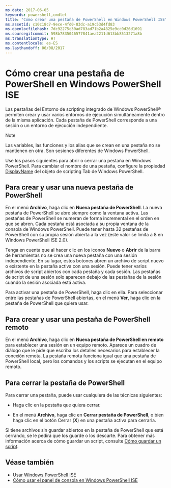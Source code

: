 ```yaml
---
ms.date: 2017-06-05
keywords: powershell,cmdlet
title: "Cómo crear una pestaña de PowerShell en Windows PowerShell ISE"
ms.assetid: c10c18c7-9ece-4fd0-83dc-a19c53d4fd83
ms.openlocfilehash: 7dc92275c30ad783ad71b2a4825e9cc0d26d1691
ms.sourcegitcommit: 598b7835046577841aea2211d613bb8513271a8b
ms.translationtype: HT
ms.contentlocale: es-ES
ms.lasthandoff: 06/08/2017
---
```

# <a name="how-to-create-a-powershell-tab-in-windows-powershell-ise"></a>Cómo crear una pestaña de PowerShell en Windows PowerShell ISE
Las pestañas del Entorno de scripting integrado de Windows PowerShell® permiten crear y usar varios entornos de ejecución simultáneamente dentro de la misma aplicación. Cada pestaña de PowerShell corresponde a una sesión o un entorno de ejecución independiente.

> [!NOTE]
> Las variables, las funciones y los alias que se crean en una pestaña no se mantienen en otra. Son sesiones diferentes de Windows PowerShell.

Use los pasos siguientes para abrir o cerrar una pestaña en Windows PowerShell. Para cambiar el nombre de una pestaña, configure la propiedad [DisplayName](The-PowerShellTab-Object.md#Displayname) del objeto de scripting Tab de Windows PowerShell.

## <a name="to-create-and-use-a-new-powershell-tab"></a>Para crear y usar una nueva pestaña de PowerShell
En el menú **Archivo**, haga clic en **Nueva pestaña de PowerShell**. La nueva pestaña de PowerShell se abre siempre como la ventana activa. Las pestañas de PowerShell se numeran de forma incremental en el orden en que se abren. Cada pestaña está asociada a su propia ventana de la consola de Windows PowerShell. Puede tener hasta 32 pestañas de PowerShell con su propia sesión abierta a la vez (este valor se limita a 8 en Windows PowerShell ISE 2.0).

Tenga en cuenta que al hacer clic en los iconos **Nuevo** o **Abrir** de la barra de herramientas no se crea una nueva pestaña con una sesión independiente.  En su lugar, estos botones abren un archivo de script nuevo o existente en la pestaña activa con una sesión. Puede tener varios archivos de script abiertos con cada pestaña y cada sesión. Las pestañas de script de una sesión solo aparecen debajo de las pestañas de la sesión cuando la sesión asociada está activa.

Para activar una pestaña de PowerShell, haga clic en ella. Para seleccionar entre las pestañas de PowerShell abiertas, en el menú **Ver**, haga clic en la pestaña de PowerShell que quiera usar.

## <a name="to-create-and-use-a-new-remote-powershell-tab"></a>Para crear y usar una pestaña de PowerShell remoto
En el menú **Archivo**, haga clic en **Nueva pestaña de PowerShell en remoto** para establecer una sesión en un equipo remoto. Aparece un cuadro de diálogo que le pide que escriba los detalles necesarios para establecer la conexión remota. La pestaña remota funciona igual que una pestaña de PowerShell local, pero los comandos y los scripts se ejecutan en el equipo remoto.

## <a name="to-close-a-powershell-tab"></a>Para cerrar la pestaña de PowerShell
Para cerrar una pestaña, puede usar cualquiera de las técnicas siguientes:

-   Haga clic en la pestaña que quiera cerrar.

-   En el menú **Archivo**, haga clic en **Cerrar pestaña de PowerShell**, o bien haga clic en el botón Cerrar (**X**) en una pestaña activa para cerrarla.

Si tiene archivos sin guardar abiertos en la pestaña de PowerShell que está cerrando, se le pedirá que los guarde o los descarte. Para obtener más información acerca de cómo guardar un script, consulte [Cómo guardar un script](https://technet.microsoft.com/library/162f594d-efd3-4234-9960-45e56e6eadc8).

## <a name="see-also"></a>Véase también
- [Usar Windows PowerShell ISE](Using-the-Windows-PowerShell-ISE.md)
- [Cómo usar el panel de consola en Windows PowerShell ISE](How-to-Use-the-Console-Pane-in-the-Windows-PowerShell-ISE.md)

